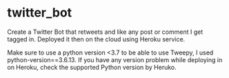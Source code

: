 # twitter_bot
Create a Twitter Bot that retweets and like any post or comment I get tagged in. Deployed it then on the cloud using Heroku service.

Make sure to use a python version <3.7 to be able to use Tweepy, I used python-version==3.6.13.
If you have any version problem while deploying in on Heroku, check the supported Python version by Heruko.
